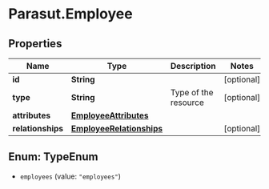 # Parasut.Employee

## Properties
Name | Type | Description | Notes
------------ | ------------- | ------------- | -------------
**id** | **String** |  | [optional] 
**type** | **String** | Type of the resource | [optional] 
**attributes** | [**EmployeeAttributes**](EmployeeAttributes.md) |  | 
**relationships** | [**EmployeeRelationships**](EmployeeRelationships.md) |  | [optional] 


<a name="TypeEnum"></a>
## Enum: TypeEnum


* `employees` (value: `"employees"`)




